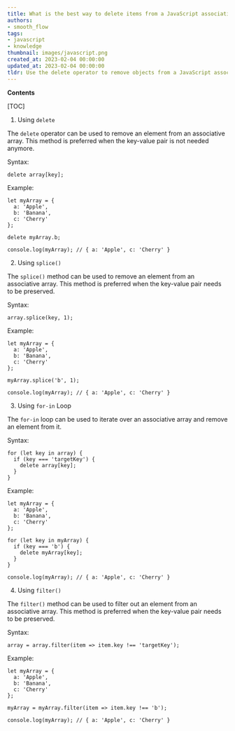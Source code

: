 ```yaml
---
title: What is the best way to delete items from a JavaScript associative array?
authors:
- smooth_flow
tags:
- javascript
- knowledge
thumbnail: images/javascript.png
created_at: 2023-02-04 00:00:00
updated_at: 2023-02-04 00:00:00
tldr: Use the delete operator to remove objects from a JavaScript associative array.
---
```


**Contents**

[TOC]

1. Using `delete` 

The `delete` operator can be used to remove an element from an associative array. This method is preferred when the key-value pair is not needed anymore.

Syntax:
```
delete array[key];
```

Example:
```
let myArray = {
  a: 'Apple',
  b: 'Banana',
  c: 'Cherry'
};

delete myArray.b;

console.log(myArray); // { a: 'Apple', c: 'Cherry' }
```

2. Using `splice()`

The `splice()` method can be used to remove an element from an associative array. This method is preferred when the key-value pair needs to be preserved.

Syntax:
```
array.splice(key, 1);
```

Example:
```
let myArray = {
  a: 'Apple',
  b: 'Banana',
  c: 'Cherry'
};

myArray.splice('b', 1);

console.log(myArray); // { a: 'Apple', c: 'Cherry' }
```

3. Using `for-in` Loop

The `for-in` loop can be used to iterate over an associative array and remove an element from it.

Syntax:
```
for (let key in array) {
  if (key === 'targetKey') {
    delete array[key];
  }
}
```

Example:
```
let myArray = {
  a: 'Apple',
  b: 'Banana',
  c: 'Cherry'
};

for (let key in myArray) {
  if (key === 'b') {
    delete myArray[key];
  }
}

console.log(myArray); // { a: 'Apple', c: 'Cherry' }
```

4. Using `filter()`

The `filter()` method can be used to filter out an element from an associative array. This method is preferred when the key-value pair needs to be preserved.

Syntax:
```
array = array.filter(item => item.key !== 'targetKey');
```

Example:
```
let myArray = {
  a: 'Apple',
  b: 'Banana',
  c: 'Cherry'
};

myArray = myArray.filter(item => item.key !== 'b');

console.log(myArray); // { a: 'Apple', c: 'Cherry' }
```
